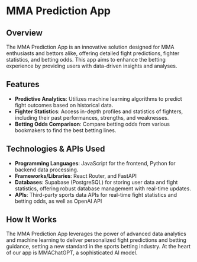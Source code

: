 # MMA Prediction App

## Overview
The MMA Prediction App is an innovative solution designed for MMA enthusiasts and bettors alike, offering detailed fight predictions, fighter statistics, and betting odds. This app aims to enhance the betting experience by providing users with data-driven insights and analyses.

## Features
- **Predictive Analytics**: Utilizes machine learning algorithms to predict fight outcomes based on historical data.
- **Fighter Statistics**: Access in-depth profiles and statistics of fighters, including their past performances, strengths, and weaknesses.
- **Betting Odds Comparison**: Compare betting odds from various bookmakers to find the best betting lines.

## Technologies & APIs Used
- **Programming Languages**: JavaScript for the frontend, Python for backend data processing.
- **Frameworks/Libraries**: React Router, and FastAPI 
- **Databases**: Supabase (PostgreSQL) for storing user data and fight statistics, offering robust database management with real-time updates.
- **APIs**: Third-party sports data APIs for real-time fight statistics and betting odds, as well as OpenAI API

## How It Works

The MMA Prediction App leverages the power of advanced data analytics and machine learning to deliver personalized fight predictions and betting guidance, setting a new standard in the sports betting industry. At the heart of our app is MMAChatGPT, a sophisticated AI model.

